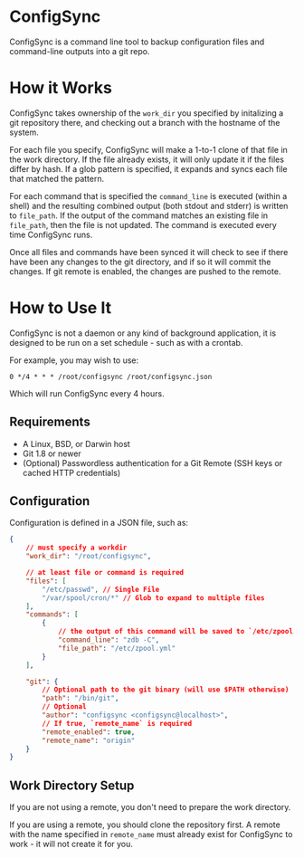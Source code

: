 # ConfigSync

ConfigSync is a command line tool to backup configuration files and command-line outputs into a git repo.

# How it Works

ConfigSync takes ownership of the `work_dir` you specified by initalizing a git repository there, and checking out a branch with the hostname of the system.

For each file you specify, ConfigSync will make a 1-to-1 clone of that file in the work directory. If the file already exists, it will only update it if the files differ by hash. If a glob pattern is specified, it expands and syncs each file that matched the pattern.

For each command that is specified the `command_line` is executed (within a shell) and the resulting combined output (both stdout and stderr) is written to `file_path`. If the output of the command matches an existing file in `file_path`, then the file is not updated. The command is executed every time ConfigSync runs.

Once all files and commands have been synced it will check to see if there have been any changes to the git directory, and if so it will commit the changes. If git remote is enabled, the changes are pushed to the remote.

# How to Use It

ConfigSync is not a daemon or any kind of background application, it is designed to be run on a set schedule - such as with a crontab.

For example, you may wish to use:

```
0 */4 * * * /root/configsync /root/configsync.json
```

Which will run ConfigSync every 4 hours.

## Requirements

- A Linux, BSD, or Darwin host
- Git 1.8 or newer
- (Optional) Passwordless authentication for a Git Remote (SSH keys or cached HTTP credentials)

## Configuration

Configuration is defined in a JSON file, such as:

```json
{
    // must specify a workdir
    "work_dir": "/root/configsync",

    // at least file or command is required
    "files": [
        "/etc/passwd", // Single File
        "/var/spool/cron/*" // Glob to expand to multiple files
    ],
    "commands": [
        {
            // the output of this command will be saved to `/etc/zpool.yml` in the workdir
            "command_line": "zdb -C",
            "file_path": "/etc/zpool.yml"
        }
    ],

    "git": {
        // Optional path to the git binary (will use $PATH otherwise)
        "path": "/bin/git",
        // Optional
        "author": "configsync <configsync@localhost>",
        // If true, `remote_name` is required
        "remote_enabled": true,
        "remote_name": "origin"
    }
}
```

## Work Directory Setup

If you are not using a remote, you don't need to prepare the work directory.

If you are using a remote, you should clone the repository first. A remote with the name specified in `remote_name` must already exist for ConfigSync to work - it will not create it for you.